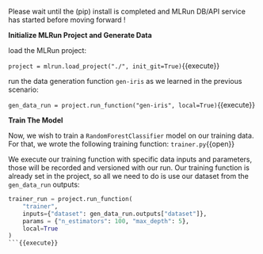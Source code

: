
Please wait until the (pip) install is completed and MLRun DB/API service has started before moving forward !

**Initialize MLRun Project and Generate Data**

load the MLRun project: 

`project = mlrun.load_project("./", init_git=True)`{{execute}}

run the data generation function `gen-iris` as we learned in the previous scenario:

`gen_data_run = project.run_function("gen-iris", local=True)`{{execute}}

**Train The Model**

Now, we wish to train a `RandomForestClassifier` model on our training data. For that, 
we wrote the following training function: `trainer.py`{{open}}

We execute our training function with specific data inputs and parameters, those will be recorded and versioned with our run. 
Our training function is already set in the project, so all we need to do is use our dataset from the `gen_data_run` outputs:

```python
trainer_run = project.run_function(
    "trainer", 
    inputs={"dataset": gen_data_run.outputs["dataset"]}, 
    params = {"n_estimators": 100, "max_depth": 5},
    local=True
)
```{{execute}}
